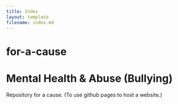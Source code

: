 ```yaml
---
title: Index
layout: template
filename: index.md
--- 
```


# for-a-cause
# Mental Health & Abuse (Bullying)
Repository for a cause. (To use github pages to host a website.)